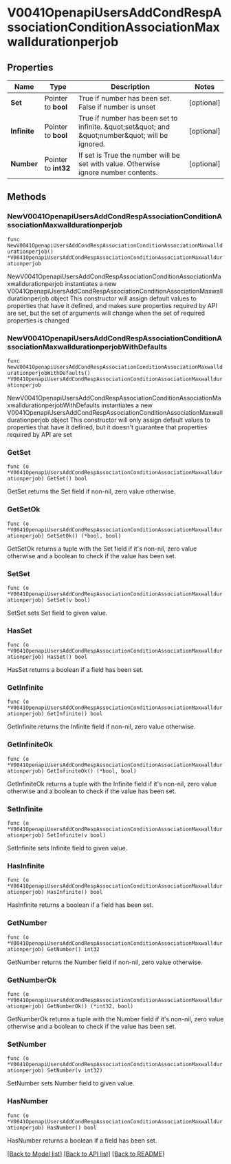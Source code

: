 # V0041OpenapiUsersAddCondRespAssociationConditionAssociationMaxwalldurationperjob

## Properties

Name | Type | Description | Notes
------------ | ------------- | ------------- | -------------
**Set** | Pointer to **bool** | True if number has been set. False if number is unset | [optional] 
**Infinite** | Pointer to **bool** | True if number has been set to infinite. \&quot;set\&quot; and \&quot;number\&quot; will be ignored. | [optional] 
**Number** | Pointer to **int32** | If set is True the number will be set with value. Otherwise ignore number contents. | [optional] 

## Methods

### NewV0041OpenapiUsersAddCondRespAssociationConditionAssociationMaxwalldurationperjob

`func NewV0041OpenapiUsersAddCondRespAssociationConditionAssociationMaxwalldurationperjob() *V0041OpenapiUsersAddCondRespAssociationConditionAssociationMaxwalldurationperjob`

NewV0041OpenapiUsersAddCondRespAssociationConditionAssociationMaxwalldurationperjob instantiates a new V0041OpenapiUsersAddCondRespAssociationConditionAssociationMaxwalldurationperjob object
This constructor will assign default values to properties that have it defined,
and makes sure properties required by API are set, but the set of arguments
will change when the set of required properties is changed

### NewV0041OpenapiUsersAddCondRespAssociationConditionAssociationMaxwalldurationperjobWithDefaults

`func NewV0041OpenapiUsersAddCondRespAssociationConditionAssociationMaxwalldurationperjobWithDefaults() *V0041OpenapiUsersAddCondRespAssociationConditionAssociationMaxwalldurationperjob`

NewV0041OpenapiUsersAddCondRespAssociationConditionAssociationMaxwalldurationperjobWithDefaults instantiates a new V0041OpenapiUsersAddCondRespAssociationConditionAssociationMaxwalldurationperjob object
This constructor will only assign default values to properties that have it defined,
but it doesn't guarantee that properties required by API are set

### GetSet

`func (o *V0041OpenapiUsersAddCondRespAssociationConditionAssociationMaxwalldurationperjob) GetSet() bool`

GetSet returns the Set field if non-nil, zero value otherwise.

### GetSetOk

`func (o *V0041OpenapiUsersAddCondRespAssociationConditionAssociationMaxwalldurationperjob) GetSetOk() (*bool, bool)`

GetSetOk returns a tuple with the Set field if it's non-nil, zero value otherwise
and a boolean to check if the value has been set.

### SetSet

`func (o *V0041OpenapiUsersAddCondRespAssociationConditionAssociationMaxwalldurationperjob) SetSet(v bool)`

SetSet sets Set field to given value.

### HasSet

`func (o *V0041OpenapiUsersAddCondRespAssociationConditionAssociationMaxwalldurationperjob) HasSet() bool`

HasSet returns a boolean if a field has been set.

### GetInfinite

`func (o *V0041OpenapiUsersAddCondRespAssociationConditionAssociationMaxwalldurationperjob) GetInfinite() bool`

GetInfinite returns the Infinite field if non-nil, zero value otherwise.

### GetInfiniteOk

`func (o *V0041OpenapiUsersAddCondRespAssociationConditionAssociationMaxwalldurationperjob) GetInfiniteOk() (*bool, bool)`

GetInfiniteOk returns a tuple with the Infinite field if it's non-nil, zero value otherwise
and a boolean to check if the value has been set.

### SetInfinite

`func (o *V0041OpenapiUsersAddCondRespAssociationConditionAssociationMaxwalldurationperjob) SetInfinite(v bool)`

SetInfinite sets Infinite field to given value.

### HasInfinite

`func (o *V0041OpenapiUsersAddCondRespAssociationConditionAssociationMaxwalldurationperjob) HasInfinite() bool`

HasInfinite returns a boolean if a field has been set.

### GetNumber

`func (o *V0041OpenapiUsersAddCondRespAssociationConditionAssociationMaxwalldurationperjob) GetNumber() int32`

GetNumber returns the Number field if non-nil, zero value otherwise.

### GetNumberOk

`func (o *V0041OpenapiUsersAddCondRespAssociationConditionAssociationMaxwalldurationperjob) GetNumberOk() (*int32, bool)`

GetNumberOk returns a tuple with the Number field if it's non-nil, zero value otherwise
and a boolean to check if the value has been set.

### SetNumber

`func (o *V0041OpenapiUsersAddCondRespAssociationConditionAssociationMaxwalldurationperjob) SetNumber(v int32)`

SetNumber sets Number field to given value.

### HasNumber

`func (o *V0041OpenapiUsersAddCondRespAssociationConditionAssociationMaxwalldurationperjob) HasNumber() bool`

HasNumber returns a boolean if a field has been set.


[[Back to Model list]](../README.md#documentation-for-models) [[Back to API list]](../README.md#documentation-for-api-endpoints) [[Back to README]](../README.md)


